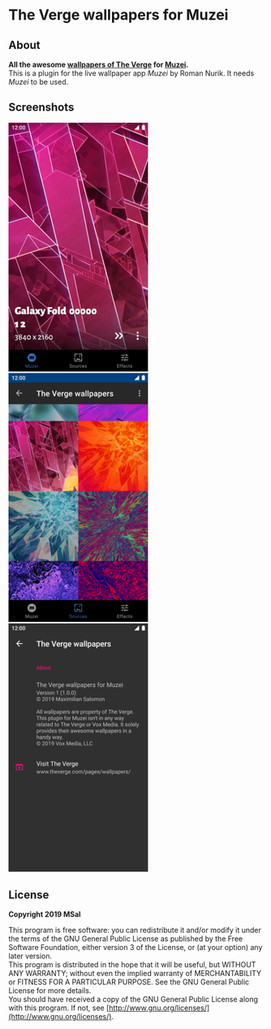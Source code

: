 # The Verge wallpapers for Muzei

## About

**All the awesome [wallpapers of The Verge](https://www.theverge.com/pages/wallpapers/) for [Muzei](http://get.muzei.co/).**  
This is a plugin for the live wallpaper app _Muzei_ by Roman Nurik. It needs _Muzei_ to be used.

## Screenshots

<div>
   <img src="art/screen_01.png" width="275" alt="screenshot 1">
   <img src="art/screen_02.png" width="275" alt="screenshot 2">
   <img src="art/screen_03.png" width="275" alt="screenshot 3">
</div>

## License

**Copyright 2019 MSal**

This program is free software: you can redistribute it and/or modify it under the terms of the GNU General Public License as published by the Free Software Foundation, either version 3 of the License, or (at your option) any later version.  
This program is distributed in the hope that it will be useful, but WITHOUT ANY WARRANTY;
without even the implied warranty of MERCHANTABILITY or FITNESS FOR A PARTICULAR PURPOSE.
See the GNU General Public License for more details.  
You should have received a copy of the GNU General Public License along with this program. If not, see [http://www.gnu.org/licenses/](http://www.gnu.org/licenses/).
